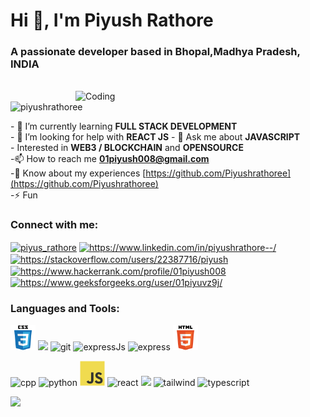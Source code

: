 </div>

<h1 align="left">Hi 👋, I'm Piyush Rathore</h1>
<h3 align="left">
  A passionate developer based in Bhopal,Madhya Pradesh, INDIA
</h3>
<br />
<img
  align="right"
  alt="Coding"
  width="400"
  src="https://camo.githubusercontent.com/2366b34bb903c09617990fb5fff4622f3e941349e846ddb7e73df872a9d21233/68747470733a2f2f63646e2e6472696262626c652e636f6d2f75736572732f3733303730332f73637265656e73686f74732f363538313234332f6176656e746f2e676966"
/>

<p align="left">
  <img
    src="https://komarev.com/ghpvc/?username=piyushrathoree&label=Profile%20views&color=0e75b6&style=flat"
    alt="piyushrathoree "
  />
</p>

<span>- 🌱 I’m currently learning **FULL STACK DEVELOPMENT** </span></br><span> - 🤝 I’m looking for help
with **REACT JS** </span> <span>- 💬 Ask me about
**JAVASCRIPT**</span></br><span> - Interested in **WEB3 / BLOCKCHAIN** and **OPENSOURCE**</span></br>
-📫 How to reach me **01piyush008@gmail.com** </br>-📄
Know about my experiences
[https://github.com/Piyushrathoree](https://github.com/Piyushrathoree) 
</br>-⚡ Fun

<h3 align="left">Connect with me:</h3>
<p align="left">
  <a href="https://twitter.com/piyus_rathore" target="blank"
    ><img
      align="center"
      src="https://raw.githubusercontent.com/rahuldkjain/github-profile-readme-generator/master/src/images/icons/Social/twitter.svg"
      alt="piyus_rathore"
      height="30"
      width="40"
  /></a>
  <a
    href="https://www.linkedin.com/in/piyushrathore--/"
    target="blank"
    ><img
      align="center"
      src="https://raw.githubusercontent.com/rahuldkjain/github-profile-readme-generator/master/src/images/icons/Social/linked-in-alt.svg"
      alt="https://www.linkedin.com/in/piyushrathore--/"
      height="30"
      width="40"
  /></a>
  <a
    href="https://stackoverflow.com/users/22387716/piyush"
    target="blank"
    ><img
      align="center"
      src="https://raw.githubusercontent.com/rahuldkjain/github-profile-readme-generator/master/src/images/icons/Social/stack-overflow.svg"
      alt="https://stackoverflow.com/users/22387716/piyush"
      height="30"
      width="40"
  /></a>
  <a
    href="https://www.hackerrank.com/profile/01piyush008"
    target="blank"
    ><img
      align="center"
      src="https://raw.githubusercontent.com/rahuldkjain/github-profile-readme-generator/master/src/images/icons/Social/hackerrank.svg"
      alt="https://www.hackerrank.com/profile/01piyush008"
      height="30"
      width="40"
  /></a>
  <a
    href="https://www.geeksforgeeks.org/user/01piyuvz9j/"
    target="blank"
    ><img
      align="center"
      src="https://raw.githubusercontent.com/rahuldkjain/github-profile-readme-generator/master/src/images/icons/Social/geeks-for-geeks.svg"
      alt="https://www.geeksforgeeks.org/user/01piyuvz9j/"
      height="30"
      width="40"
  /></a>
</p>
<h3 align="left">Languages and Tools:</h3>
<p align="left">
  <img
    src="https://raw.githubusercontent.com/devicons/devicon/master/icons/css3/css3-original-wordmark.svg"
    alt="css3"
    width="40"
    height="40"
  />
  <img src="https://img.icons8.com/?size=48&id=54087&format=png" height="40" />
  <img
    src="https://www.vectorlogo.zone/logos/git-scm/git-scm-icon.svg"
    alt="git"
    width="40"
    height="40"
  />
 <img src="https://img.icons8.com/?size=100&id=WNoJgbzDr3i2&format=png&color=000000"  
     alt="expressJs"
    width="40"
    height="40">
 <img src="https://voyager.postman.com/logo/postman-logo-icon-orange.svg" alt="express" height="40">
  <img
    src="https://raw.githubusercontent.com/devicons/devicon/master/icons/html5/html5-original-wordmark.svg"
    alt="html5"
    width="40"
    height="40"
  />
  
  <img
    src="https://img.icons8.com/?size=100&id=40669&format=png&color=000000"
    alt="cpp"
    width="40"
    height="40"
  />
    <img
    src="https://img.icons8.com/?size=100&id=hGdCwhSHUe6L&format=png&color=000000"
    alt="python"
    width="40"
    height="40"
  />
  <img
    src="https://raw.githubusercontent.com/devicons/devicon/master/icons/javascript/javascript-original.svg"
    alt="javascript"
    width="40"
    height="40"
  />
  <img src="https://imgs.search.brave.com/UH41hw6s-Q0xDq2hWu-oE_lFgBYKN7wrcokBbVhK2E0/rs:fit:32:32:1:0/g:ce/aHR0cDovL2Zhdmlj/b25zLnNlYXJjaC5i/cmF2ZS5jb20vaWNv/bnMvNjdjMjVlZmYz/MDU2NTQ5NTE1NWNl/M2Q0NDZjMTkzODY3/OGY5ZmM3YzE4NGRk/ZjNkYmUyNzRkM2Ex/NGQ0ZmZkOS9yZWFj/dC5kZXYv" alt="react" height="40">
  <img src="https://img.icons8.com/?size=48&id=74402&format=png" height="40" />
  <img
    src="https://img.icons8.com/?size=48&id=CIAZz2CYc6Kc&format=png"
    alt="tailwind"
    width="40"
    height="40"
  />
   <img
    src="https://cdn-icons-png.flaticon.com/512/5968/5968381.png"
    alt="typescript"
    width="40"
    height="40"
  />
</p>
<p>
<img src="https://github-readme-stats.vercel.app/api?username=Piyushrathoree&theme=aura&hide_border=false&include_all_commits=false&count_private=false">

